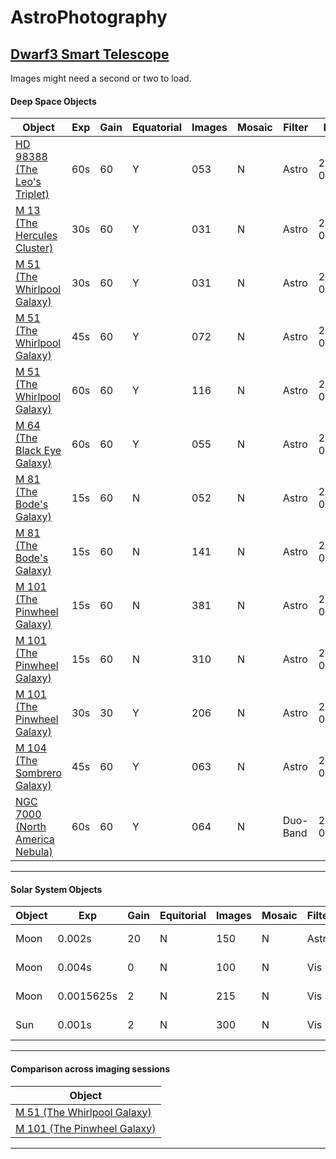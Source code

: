 # AstroPhotography

## [Dwarf3 Smart Telescope](https://dwarflab.com/)
Images might need a second or two to load.

#### Deep Space Objects

| Object                         | Exp | Gain | Equatorial | Images  | Mosaic | Filter    | Date           |
| ------------------------------ | --- | ---- | ---------- | ------- | ------ | --------- | -------------- |
| [HD 98388 (The Leo's Triplet)](./dwarf3smarttelescope/AK_HD98388_53stack_60s_60gain_astro_eq_05212025.png)   | 60s | 60   | Y      | 053  | N  | Astro | 2025-05-21 |
| [M 13 (The Hercules Cluster)](./dwarf3smarttelescope/AK_M13_31stack_30s_60gain_astro_eq_05212025.png)    | 30s | 60   | Y      | 031  | N  | Astro | 2025-05-21 |
| [M 51 (The Whirlpool Galaxy)](./dwarf3smarttelescope/AK_M51_31stack_30s_60gain_astro_eq_05212025.png)    | 30s | 60   | Y      | 031  | N  | Astro | 2025-05-21 |
| [M 51 (The Whirlpool Galaxy)](./dwarf3smarttelescope/AK_M51_72stack_45s_60gain_astro_eq_05212025.png)    | 45s | 60   | Y      | 072  | N  | Astro | 2025-05-21 |
| [M 51 (The Whirlpool Galaxy)](./dwarf3smarttelescope/AK_M51_116stack_60s_60gain_astro_eq_05302025.png)    | 60s | 60   | Y      | 116  | N  | Astro | 2025-05-30 |
| [M 64 (The Black Eye Galaxy)](./dwarf3smarttelescope/AK_M64_55stack_60s_60gain_astro_eq_05302025.png)    | 60s | 60   | Y      | 055  | N  | Astro | 2025-05-30 |
| [M 81 (The Bode's Galaxy)](./dwarf3smarttelescope/AK_M81_M82_52stack_15s_60gain_astro_noeq_05042025.png)       | 15s | 60   | N      | 052  | N  | Astro | 2025-05-04 |
| [M 81 (The Bode's Galaxy)](./dwarf3smarttelescope/AK_M81_M82_141stack_15s_60gain_astro_noeq_05072025.png)       | 15s | 60   | N      | 141  | N  | Astro | 2025-05-07 |
| [M 101 (The Pinwheel Galaxy)](./dwarf3smarttelescope/AK_M101_381stack_15s_60gain_astro_noeq_05032025.png)    | 15s | 60   | N      | 381  | N  | Astro | 2025-05-03 |
| [M 101 (The Pinwheel Galaxy)](./dwarf3smarttelescope/AK_M101_310stack_15s_60gain_astro_noeq_05092025.png)    | 15s | 60   | N      | 310  | N  | Astro | 2025-05-09 |
| [M 101 (The Pinwheel Galaxy)](./dwarf3smarttelescope/AK_M101_206stack_30s_30gain_astro_eq_05202025.png)    | 30s | 30   | Y      | 206  | N  | Astro | 2025-05-20 |
| [M 104 (The Sombrero Galaxy)](./dwarf3smarttelescope/AK_M104_63stack_45s_60gain_astro_eq_05212025.png)    | 45s | 60   | Y      | 063  | N  | Astro | 2025-05-21 |
| [NGC 7000 (North America Nebula)](./dwarf3smarttelescope/AK_NGC7000_64stack_60s_60gain_duoband_eq_05312025.png)| 60s | 60   | Y      | 064  | N  | Duo-Band | 2025-05-31 |

---

#### Solar System Objects

| Object | Exp        | Gain | Equitorial | Images | Mosaic | Filter | Date       |
| ------ | ---------- | ---- | ---------- | ------ | ------ | ------ | ---------- |
| Moon   | 0.002s     | 20   | N          | 150    | N      | Astro  | 2025-05-07 |
| Moon   | 0.004s     | 0    | N          | 100    | N      | Vis    | 2025-05-09 |
| Moon   | 0.0015625s | 2    | N          | 215    | N      | Vis    | 2025-05-11 |
| Sun    | 0.001s     | 2    | N          | 300    | N      | Vis    | 2025-05-07 |

---

#### Comparison across imaging sessions
| Object | 
|--------|
| [M 51 (The Whirlpool Galaxy)](./dwarf3smarttelescope/AK_M51_comparison.png) |
| [M 101 (The Pinwheel Galaxy)](./dwarf3smarttelescope/AK_M101_comparison.png) |

---
